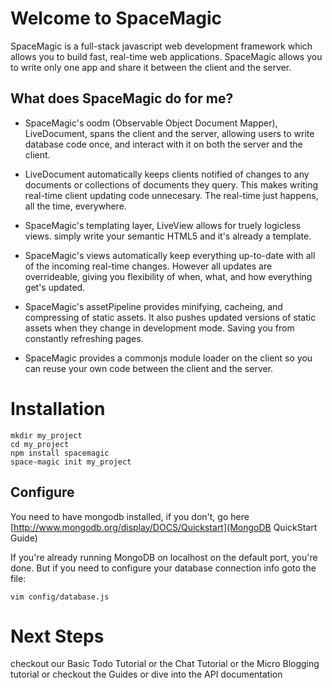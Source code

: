 Welcome to SpaceMagic
=====================

  SpaceMagic is a full-stack javascript web development framework which allows
you to build fast, real-time web applications.  SpaceMagic allows you to write only
one app and share it between the client and the server.

What does SpaceMagic do for me?
-------------------------------

  * SpaceMagic's oodm (Observable Object Document Mapper), LiveDocument, spans
    the client and the server, allowing users to write database code once, and
    interact with it on both the server and the client.

  * LiveDocument automatically keeps clients notified of changes to any
    documents or collections of documents they query.  This makes writing
    real-time client updating code unnecesary.  The real-time just happens, all the
    time, everywhere.

  * SpaceMagic's templating layer, LiveView allows for truely logicless views.
    simply write your semantic HTML5 and it's already a template.

  * SpaceMagic's views automatically keep everything up-to-date with all of the
    incoming real-time changes.  However all updates are overrideable, giving
    you flexibility of when, what, and how everything get's updated.

  * SpaceMagic's assetPipeline provides minifying, cacheing, and compressing of
    static assets.  It also pushes updated versions of static assets when they
    change in development mode.  Saving you from constantly refreshing pages.

  * SpaceMagic provides a commonjs module loader on the client so you can reuse
    your own code between the client and the server.

Installation
============

```
mkdir my_project
cd my_project
npm install spacemagic
space-magic init my_project
```

Configure
---------

  You need to have mongodb installed, if you don't, go here
[http://www.mongodb.org/display/DOCS/Quickstart](MongoDB QuickStart Guide)

  If you're already running MongoDB on localhost on the default port, you're done.
But if you need to configure your database connection info goto the file:

```
vim config/database.js

```

Next Steps
==========

checkout our Basic Todo Tutorial
or the Chat Tutorial
or the Micro Blogging tutorial
or checkout the Guides
or dive into the API documentation

